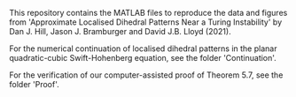 This repository contains the MATLAB files to reproduce the data and figures from 'Approximate Localised Dihedral Patterns Near a Turing Instability' by Dan J. Hill, Jason J. Bramburger and David J.B. Lloyd (2021).

For the numerical continuation of localised dihedral patterns in the planar quadratic-cubic Swift-Hohenberg equation, see the folder 'Continuation'.

For the verification of our computer-assisted proof of Theorem 5.7, see the folder 'Proof'.
